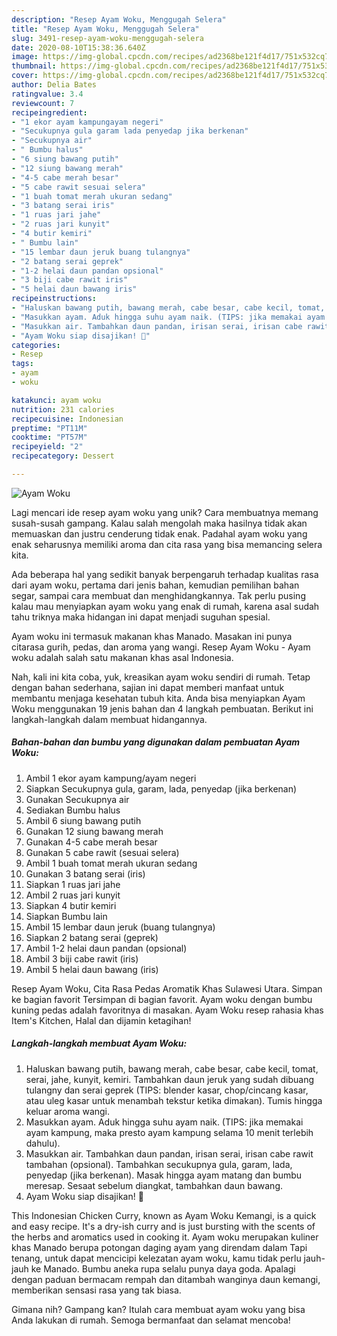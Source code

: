 ```yaml
---
description: "Resep Ayam Woku, Menggugah Selera"
title: "Resep Ayam Woku, Menggugah Selera"
slug: 3491-resep-ayam-woku-menggugah-selera
date: 2020-08-10T15:38:36.640Z
image: https://img-global.cpcdn.com/recipes/ad2368be121f4d17/751x532cq70/ayam-woku-foto-resep-utama.jpg
thumbnail: https://img-global.cpcdn.com/recipes/ad2368be121f4d17/751x532cq70/ayam-woku-foto-resep-utama.jpg
cover: https://img-global.cpcdn.com/recipes/ad2368be121f4d17/751x532cq70/ayam-woku-foto-resep-utama.jpg
author: Delia Bates
ratingvalue: 3.4
reviewcount: 7
recipeingredient:
- "1 ekor ayam kampungayam negeri"
- "Secukupnya gula garam lada penyedap jika berkenan"
- "Secukupnya air"
- " Bumbu halus"
- "6 siung bawang putih"
- "12 siung bawang merah"
- "4-5 cabe merah besar"
- "5 cabe rawit sesuai selera"
- "1 buah tomat merah ukuran sedang"
- "3 batang serai iris"
- "1 ruas jari jahe"
- "2 ruas jari kunyit"
- "4 butir kemiri"
- " Bumbu lain"
- "15 lembar daun jeruk buang tulangnya"
- "2 batang serai geprek"
- "1-2 helai daun pandan opsional"
- "3 biji cabe rawit iris"
- "5 helai daun bawang iris"
recipeinstructions:
- "Haluskan bawang putih, bawang merah, cabe besar, cabe kecil, tomat, serai, jahe, kunyit, kemiri. Tambahkan daun jeruk yang sudah dibuang tulangny dan serai geprek (TIPS: blender kasar, chop/cincang kasar, atau uleg kasar untuk menambah tekstur ketika dimakan). Tumis hingga keluar aroma wangi."
- "Masukkan ayam. Aduk hingga suhu ayam naik. (TIPS: jika memakai ayam kampung, maka presto ayam kampung selama 10 menit terlebih dahulu)."
- "Masukkan air. Tambahkan daun pandan, irisan serai, irisan cabe rawit tambahan (opsional). Tambahkan secukupnya gula, garam, lada, penyedap (jika berkenan). Masak hingga ayam matang dan bumbu meresap. Sesaat sebelum diangkat, tambahkan daun bawang."
- "Ayam Woku siap disajikan! 💞"
categories:
- Resep
tags:
- ayam
- woku

katakunci: ayam woku 
nutrition: 231 calories
recipecuisine: Indonesian
preptime: "PT11M"
cooktime: "PT57M"
recipeyield: "2"
recipecategory: Dessert

---
```



![Ayam Woku](https://img-global.cpcdn.com/recipes/ad2368be121f4d17/751x532cq70/ayam-woku-foto-resep-utama.jpg)

Lagi mencari ide resep ayam woku yang unik? Cara membuatnya memang susah-susah gampang. Kalau salah mengolah maka hasilnya tidak akan memuaskan dan justru cenderung tidak enak. Padahal ayam woku yang enak seharusnya memiliki aroma dan cita rasa yang bisa memancing selera kita.

Ada beberapa hal yang sedikit banyak berpengaruh terhadap kualitas rasa dari ayam woku, pertama dari jenis bahan, kemudian pemilihan bahan segar, sampai cara membuat dan menghidangkannya. Tak perlu pusing kalau mau menyiapkan ayam woku yang enak di rumah, karena asal sudah tahu triknya maka hidangan ini dapat menjadi suguhan spesial.

Ayam woku ini termasuk makanan khas Manado. Masakan ini punya citarasa gurih, pedas, dan aroma yang wangi. Resep Ayam Woku - Ayam woku adalah salah satu makanan khas asal Indonesia.


Nah, kali ini kita coba, yuk, kreasikan ayam woku sendiri di rumah. Tetap dengan bahan sederhana, sajian ini dapat memberi manfaat untuk membantu menjaga kesehatan tubuh kita. Anda bisa menyiapkan Ayam Woku menggunakan 19 jenis bahan dan 4 langkah pembuatan. Berikut ini langkah-langkah dalam membuat hidangannya.

<!--inarticleads1-->

##### Bahan-bahan dan bumbu yang digunakan dalam pembuatan Ayam Woku:

1. Ambil 1 ekor ayam kampung/ayam negeri
1. Siapkan Secukupnya gula, garam, lada, penyedap (jika berkenan)
1. Gunakan Secukupnya air
1. Sediakan  Bumbu halus
1. Ambil 6 siung bawang putih
1. Gunakan 12 siung bawang merah
1. Gunakan 4-5 cabe merah besar
1. Gunakan 5 cabe rawit (sesuai selera)
1. Ambil 1 buah tomat merah ukuran sedang
1. Gunakan 3 batang serai (iris)
1. Siapkan 1 ruas jari jahe
1. Ambil 2 ruas jari kunyit
1. Siapkan 4 butir kemiri
1. Siapkan  Bumbu lain
1. Ambil 15 lembar daun jeruk (buang tulangnya)
1. Siapkan 2 batang serai (geprek)
1. Ambil 1-2 helai daun pandan (opsional)
1. Ambil 3 biji cabe rawit (iris)
1. Ambil 5 helai daun bawang (iris)


Resep Ayam Woku, Cita Rasa Pedas Aromatik Khas Sulawesi Utara. Simpan ke bagian favorit Tersimpan di bagian favorit. Ayam woku dengan bumbu kuning pedas adalah favoritnya di masakan. Ayam Woku resep rahasia khas Item&#39;s Kitchen, Halal dan dijamin ketagihan! 

<!--inarticleads2-->

##### Langkah-langkah membuat Ayam Woku:

1. Haluskan bawang putih, bawang merah, cabe besar, cabe kecil, tomat, serai, jahe, kunyit, kemiri. Tambahkan daun jeruk yang sudah dibuang tulangny dan serai geprek (TIPS: blender kasar, chop/cincang kasar, atau uleg kasar untuk menambah tekstur ketika dimakan). Tumis hingga keluar aroma wangi.
1. Masukkan ayam. Aduk hingga suhu ayam naik. (TIPS: jika memakai ayam kampung, maka presto ayam kampung selama 10 menit terlebih dahulu).
1. Masukkan air. Tambahkan daun pandan, irisan serai, irisan cabe rawit tambahan (opsional). Tambahkan secukupnya gula, garam, lada, penyedap (jika berkenan). Masak hingga ayam matang dan bumbu meresap. Sesaat sebelum diangkat, tambahkan daun bawang.
1. Ayam Woku siap disajikan! 💞


This Indonesian Chicken Curry, known as Ayam Woku Kemangi, is a quick and easy recipe. It&#39;s a dry-ish curry and is just bursting with the scents of the herbs and aromatics used in cooking it. Ayam woku merupakan kuliner khas Manado berupa potongan daging ayam yang direndam dalam Tapi tenang, untuk dapat mencicipi kelezatan ayam woku, kamu tidak perlu jauh-jauh ke Manado. Bumbu aneka rupa selalu punya daya goda. Apalagi dengan paduan bermacam rempah dan ditambah wanginya daun kemangi, memberikan sensasi rasa yang tak biasa. 

Gimana nih? Gampang kan? Itulah cara membuat ayam woku yang bisa Anda lakukan di rumah. Semoga bermanfaat dan selamat mencoba!
